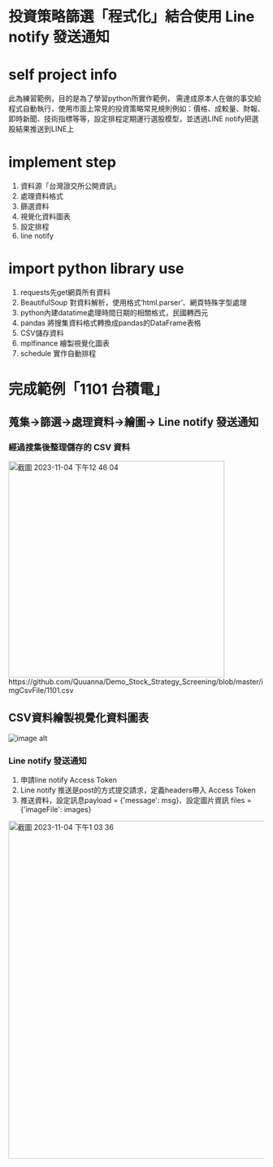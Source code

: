 # 投資策略篩選「程式化」結合使用 Line notify 發送通知

# self project info
此為練習範例，目的是為了學習python所實作範例，
需達成原本人在做的事交給程式自動執行，使用市面上常見的投資策略常見規則例如：價格、成較量、財報、即時新聞、技術指標等等，設定排程定期運行選股模型，並透過LINE notify把選股結果推送到LINE上

# implement step 
1. 資料源「台灣證交所公開資訊」
2. 處理資料格式
3. 篩選資料
4. 視覺化資料圖表
5. 設定排程
6. line notify

# import python library use
1. requests先get網頁所有資料
2. BeautifulSoup 對資料解析，使用格式‘html.parser’、網頁特殊字型處理
3. python內建datatime處理時間日期的相關格式，民國轉西元
4. pandas 將搜集資料格式轉換成pandas的DataFrame表格
5. CSV儲存資料
6. mplfinance 繪製視覺化圖表
7. schedule 實作自動排程

# 完成範例「1101 台積電」
## 蒐集->篩選->處理資料->繪圖-> Line notify 發送通知
### 經過搜集後整理儲存的 CSV 資料
<img width="425" alt="截圖 2023-11-04 下午12 46 04" src="https://github.com/Quuanna/Demo_Stock_Strategy_Screening/assets/36694083/3ea5abc8-acf0-44ec-b97a-7f02fc0f9ac7">
https://github.com/Quuanna/Demo_Stock_Strategy_Screening/blob/master/imgCsvFile/1101.csv

## CSV資料繪製視覺化資料圖表
![image alt](https://github.com/Quuanna/Demo_Stock_Strategy_Screening/blob/master/image/1101image.png)

### Line notify 發送通知
1. 申請line notify Access Token
2. Line notify 推送是post的方式提交請求，定義headers帶入 Access Token
3. 推送資料，設定訊息payload = {'message': msg}、設定圖片資訊 files = {'imageFile': images}
<img width="664" alt="截圖 2023-11-04 下午1 03 36" src="https://github.com/Quuanna/Demo_Stock_Strategy_Screening/assets/36694083/be8c8050-1fbd-4478-9fb4-c8395d1c0c8b">



